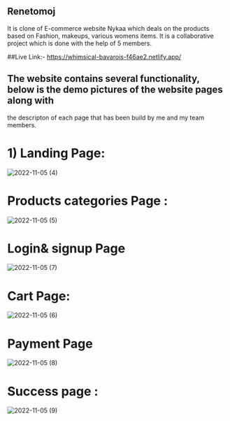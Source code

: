 ## Renetomoj
It is clone of E-commerce website Nykaa which deals on the products based on Fashion, makeups, various womens items. It is a collaborative project which is done with the help of 5 members.

##Live Link:- https://whimsical-bavarois-f46ae2.netlify.app/

## The website contains several functionality, below is the demo pictures of the website pages along with 
   the descripton of each page that has been build by me and my team members.

# 1) Landing Page:

   
![2022-11-05 (4)](https://user-images.githubusercontent.com/105919527/200121493-76f5c084-24ed-48e6-9098-80d33db628bd.png)

# Products categories Page :
![2022-11-05 (5)](https://user-images.githubusercontent.com/105919527/200121519-e7b743f4-ec14-420c-a27f-83baaed41814.png)

# Login& signup Page 

![2022-11-05 (7)](https://user-images.githubusercontent.com/105919527/200121530-10e65e75-786a-46a9-b01a-168910f73ec1.png)

# Cart Page: 
![2022-11-05 (6)](https://user-images.githubusercontent.com/105919527/200121596-b9d1b571-0831-47f9-afd9-b613366d9640.png)


# Payment Page 
![2022-11-05 (8)](https://user-images.githubusercontent.com/105919527/200121549-c16f403d-d1f0-4888-a1f6-1530d881f3e2.png)

# Success page :
![2022-11-05 (9)](https://user-images.githubusercontent.com/105919527/200121621-e6911000-8919-4e4e-8ca6-1b4cdc18e77c.png)
